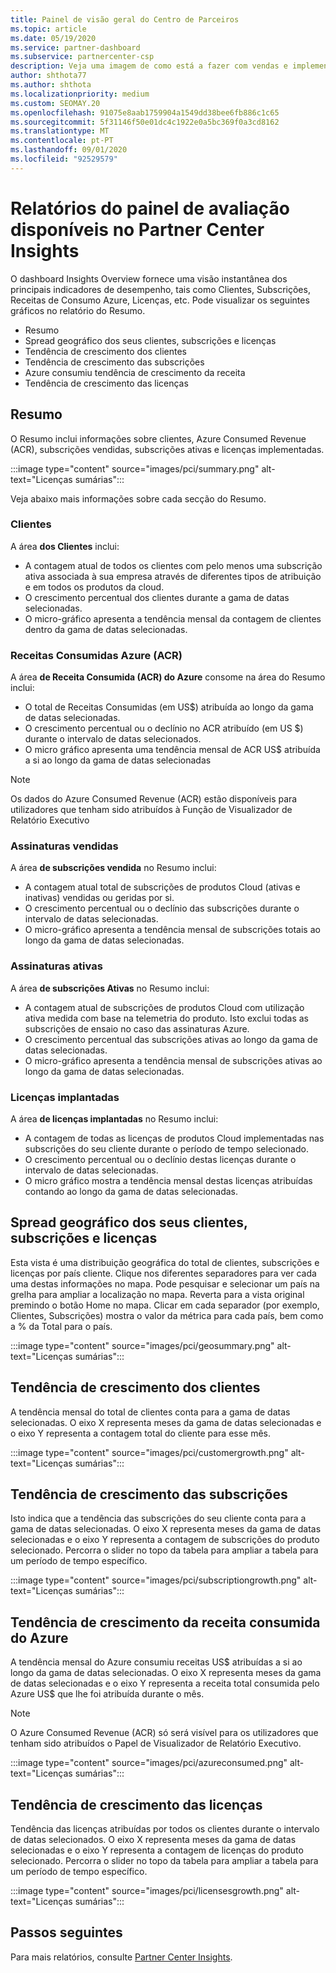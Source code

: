 ```yaml
---
title: Painel de visão geral do Centro de Parceiros
ms.topic: article
ms.date: 05/19/2020
ms.service: partner-dashboard
ms.subservice: partnercenter-csp
description: Veja uma imagem de como está a fazer com vendas e implementação, crescimento de clientes e crescimento de receitas com licenças, subscrições e consumo de Azure.
author: shthota77
ms.author: shthota
ms.localizationpriority: medium
ms.custom: SEOMAY.20
ms.openlocfilehash: 91075e8aab1759904a1549dd38bee6fb886c1c65
ms.sourcegitcommit: 5f31146f50e01dc4c1922e0a5bc369f0a3cd8162
ms.translationtype: MT
ms.contentlocale: pt-PT
ms.lasthandoff: 09/01/2020
ms.locfileid: "92529579"
---
```

# <a name="overview-dashboard-reports-available-in-partner-center-insights"></a>Relatórios do painel de avaliação disponíveis no Partner Center Insights
 
O dashboard Insights Overview fornece uma visão instantânea dos principais indicadores de desempenho, tais como Clientes, Subscrições, Receitas de Consumo Azure, Licenças, etc. Pode visualizar os seguintes gráficos no relatório do Resumo.

- Resumo  
- Spread geográfico dos seus clientes, subscrições e licenças  
- Tendência de crescimento dos clientes 
- Tendência de crescimento das subscrições 
- Azure consumiu tendência de crescimento da receita 
- Tendência de crescimento das licenças 

## <a name="summary"></a>Resumo

O Resumo inclui informações sobre clientes, Azure Consumed Revenue (ACR), subscrições vendidas, subscrições ativas e licenças implementadas. 

:::image type="content" source="images/pci/summary.png" alt-text="Licenças sumárias":::

Veja abaixo mais informações sobre cada secção do Resumo.

### <a name="customers"></a>Clientes

A área **dos Clientes** inclui:

- A contagem atual de todos os clientes com pelo menos uma subscrição ativa associada à sua empresa através de diferentes tipos de atribuição e em todos os produtos da cloud.
- O crescimento percentual dos clientes durante a gama de datas selecionadas.
- O micro-gráfico apresenta a tendência mensal da contagem de clientes dentro da gama de datas selecionadas.

### <a name="azure-consumed-revenue-acr"></a>Receitas Consumidas Azure (ACR)

A área **de Receita Consumida (ACR) do Azure** consome na área do Resumo inclui:

- O total de Receitas Consumidas (em US$) atribuída ao longo da gama de datas selecionadas.
- O crescimento percentual ou o declínio no ACR atribuído (em US $) durante o intervalo de datas selecionados.
- O micro gráfico apresenta uma tendência mensal de ACR US$ atribuída a si ao longo da gama de datas selecionadas 

> [!NOTE]
> Os dados do Azure Consumed Revenue (ACR) estão disponíveis para utilizadores que tenham sido atribuídos à Função de Visualizador de Relatório Executivo 
 
### <a name="subscriptions-sold"></a>Assinaturas vendidas

A área **de subscrições vendida** no Resumo inclui:

- A contagem atual total de subscrições de produtos Cloud (ativas e inativas) vendidas ou geridas por si.  
- O crescimento percentual ou o declínio das subscrições durante o intervalo de datas selecionadas.
- O micro-gráfico apresenta a tendência mensal de subscrições totais ao longo da gama de datas selecionadas.

### <a name="active-subscriptions"></a>Assinaturas ativas

A área **de subscrições Ativas** no Resumo inclui:

- A contagem atual de subscrições de produtos Cloud com utilização ativa medida com base na telemetria do produto. Isto exclui todas as subscrições de ensaio no caso das assinaturas Azure.  
- O crescimento percentual das subscrições ativas ao longo da gama de datas selecionadas.
- O micro-gráfico apresenta a tendência mensal de subscrições ativas ao longo da gama de datas selecionadas.
 
### <a name="licenses-deployed"></a>Licenças implantadas

A área **de licenças implantadas** no Resumo inclui:
 
- A contagem de todas as licenças de produtos Cloud implementadas nas subscrições do seu cliente durante o período de tempo selecionado. 
- O crescimento percentual ou o declínio destas licenças durante o intervalo de datas selecionadas. 
- O micro gráfico mostra a tendência mensal destas licenças atribuídas contando ao longo da gama de datas selecionadas.

## <a name="geographical-spread-of-your-customers-subscriptions-and-licenses"></a>Spread geográfico dos seus clientes, subscrições e licenças

Esta vista é uma distribuição geográfica do total de clientes, subscrições e licenças por país cliente. Clique nos diferentes separadores para ver cada uma destas informações no mapa. Pode pesquisar e selecionar um país na grelha para ampliar a localização no mapa. Reverta para a vista original premindo o botão Home no mapa. Clicar em cada separador (por exemplo, Clientes, Subscrições) mostra o valor da métrica para cada país, bem como a % da Total para o país.  

:::image type="content" source="images/pci/geosummary.png" alt-text="Licenças sumárias":::

## <a name="customers-growth-trend"></a>Tendência de crescimento dos clientes

A tendência mensal do total de clientes conta para a gama de datas selecionadas. O eixo X representa meses da gama de datas selecionadas e o eixo Y representa a contagem total do cliente para esse mês. 

:::image type="content" source="images/pci/customergrowth.png" alt-text="Licenças sumárias":::

## <a name="subscriptions-growth-trend"></a>Tendência de crescimento das subscrições

Isto indica que a tendência das subscrições do seu cliente conta para a gama de datas selecionadas. O eixo X representa meses da gama de datas selecionadas e o eixo Y representa a contagem de subscrições do produto selecionado. Percorra o slider no topo da tabela para ampliar a tabela para um período de tempo específico. 

:::image type="content" source="images/pci/subscriptiongrowth.png" alt-text="Licenças sumárias":::

## <a name="azure-consumed-revenue-growth-trend"></a>Tendência de crescimento da receita consumida do Azure

A tendência mensal do Azure consumiu receitas US$ atribuídas a si ao longo da gama de datas selecionadas. O eixo X representa meses da gama de datas selecionadas e o eixo Y representa a receita total consumida pelo Azure US$ que lhe foi atribuída durante o mês.

> [!NOTE]
> O Azure Consumed Revenue (ACR) só será visível para os utilizadores que tenham sido atribuídos o Papel de Visualizador de Relatório Executivo. 

:::image type="content" source="images/pci/azureconsumed.png" alt-text="Licenças sumárias":::

## <a name="licenses-growth-trend"></a>Tendência de crescimento das licenças
 
Tendência das licenças atribuídas por todos os clientes durante o intervalo de datas selecionados. O eixo X representa meses da gama de datas selecionadas e o eixo Y representa a contagem de licenças do produto selecionado. Percorra o slider no topo da tabela para ampliar a tabela para um período de tempo específico.  

:::image type="content" source="images/pci/licensesgrowth.png" alt-text="Licenças sumárias":::

## <a name="next-steps"></a>Passos seguintes

Para mais relatórios, consulte [Partner Center Insights](partner-center-insights.md).
